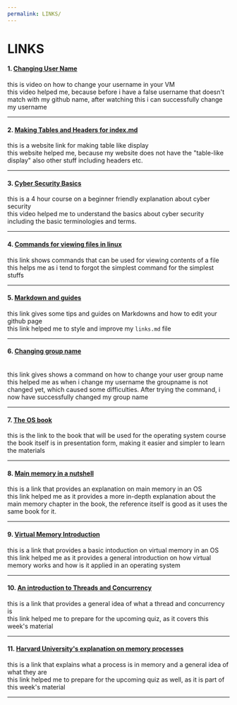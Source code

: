 ```yaml
---
permalink: LINKS/
---
```


# LINKS

#### 1. [Changing User Name](https://www.youtube.com/watch?v=ee2yz41L_3w)<br>
   this is video on how to change your username in your VM<br>
   this video helped me, because before i have a false username that doesn't match with my github name, after watching this i can successfully change my username
   <hr>
   
#### 2. [Making Tables and Headers for index.md](https://github.com/adam-p/markdown-here/wiki/Markdown-Cheatsheet)<br>
   this is a website link for making table like display<br>
   this website helped me, because my website does not have the "table-like display" also other stuff including headers etc.
   <hr>
   
#### 3. [Cyber Security Basics](https://youtu.be/U_P23SqJaDc)<br>
   this is a 4 hour course on a beginner friendly explanation about cyber security<br>
   this video helped me to understand the basics about cyber security including the basic terminologies and terms.
   <hr>
   
#### 4. [Commands for viewing files in linux](https://linuxhandbook.com/view-file-linux/)<br>
   this link shows commands that can be used for viewing contents of a file<br>
   this helps me as i tend to forgot the simplest command for the simplest stuffs
   <hr>
   
#### 5. [Markdown and guides](https://github.com/adam-p/markdown-here/wiki/Markdown-Cheatsheet)<br>
   this link gives some tips and guides on Markdowns and how to edit your github page<br>
   this link helped me to style and improve my `links.md` file
   <hr>
   
#### 6. [Changing group name](https://superuser.com/questions/404135/rename-users-group-name)
<br>
    this link gives shows a command on how to change your user group name<br>
    this helped me as when i change my username the groupname is not changed yet, which caused some difficulties. After trying the command, i now have successfully changed my group name
    <hr>
    
#### 7. [The OS book](https://www.os-book.com/OS10/slide-dir/)<br>
   this is the link to the book that will be used for the operating system course<br>
   the book itself is in presentation form, making it easier and simpler to learn the materials
   <hr>
   
#### 8. [Main memory in a nutshell](https://www.cs.uic.edu/~jbell/CourseNotes/OperatingSystems/8_MainMemory.html)<br>
   this is a link that provides an explanation on main memory in an OS<br>
   this link helped me as it provides a more in-depth explanation about the main memory chapter in the book, the reference itself is good as it uses the same book for it.
   <hr>
   
#### 9. [Virtual Memory Introduction](https://www.techtarget.com/searchstorage/definition/virtual-memory#:~:text=Virtual%20memory%20is%20a%20common,(RAM)%20to%20disk%20storage.)
   this is a link that provides a basic intoduction on virtual memory in an OS<br>
   this link helped me as it provides a general introduction on how virtual memory works and how is it applied in an operating system
   <hr>

#### 10. [An introduction to Threads and Concurrency](https://medium.com/@akhandmishra/operating-system-threads-and-concurrency-aec2036b90f8)
   this is a link that provides a general idea of what a thread and concurrency is<br>
   this link helped me to prepare for the upcoming quiz, as it covers this week's material
   <hr>

#### 11. [Harvard University's explanation on memory processes](https://bokcenter.harvard.edu/how-memory-works#:~:text=There%20are%20three%20main%20processes,Encoding.)
   this is a link that explains what a process is in memory and a general idea of what they are<br>
   this link helped me to prepare for the upcoming quiz as well, as it is part of this week's material
   <hr>
   
   
